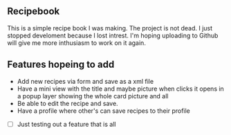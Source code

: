 ## Recipebook

This is a simple recipe book I was making. The project is not dead. I just stopped develoment because I lost intrest. I'm hoping uploading to Github will give me more inthusiasm to work on it again.

## Features hopeing to add
* Add new recipes via form and save as a xml file
* Have a mini view with the title and maybe picture when clicks it opens in a popup layer showing the whole card picture and all
* Be able to edit the recipe and save.
* Have a profile where other's can save recipes to their profile

-[ ] Just testing out a feature that is all
